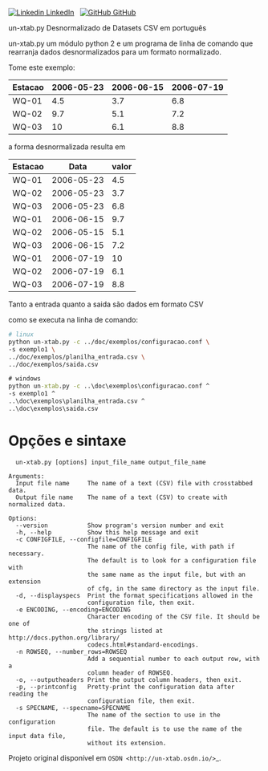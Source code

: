 [![Linkedin](https://i.stack.imgur.com/gVE0j.png) LinkedIn](https://www.linkedin.com/in/miguel-penteado-760486a9/)
&nbsp;
[![GitHub](https://i.stack.imgur.com/tskMh.png) GitHub](https://github.com/miguel7penteado)

un-xtab.py
Desnormalizado de Datasets CSV em português

un-xtab.py um módulo python 2 e um programa de linha de comando
que rearranja dados desnormalizados para um formato normalizado.

Tome este exemplo:

| Estacao | 2006-05-23 | 2006-06-15 | 2006-07-19 |
|---------|------------|------------|------------|
| WQ-01   | 4.5        | 3.7        | 6.8        |
| WQ-02   | 9.7        | 5.1        | 7.2        |
| WQ-03   | 10         | 6.1        | 8.8        |

a forma desnormalizada resulta em

| Estacao | Data       | valor |
| ------- | ---------- | ----- |
| WQ-01   | 2006-05-23 | 4.5   |
| WQ-02   | 2006-05-23 | 3.7   |
| WQ-03   | 2006-05-23 | 6.8   |
| WQ-01   | 2006-06-15 | 9.7   |
| WQ-02   | 2006-05-15 | 5.1   |
| WQ-03   | 2006-06-15 | 7.2   |
| WQ-01   | 2006-07-19 | 10    |
| WQ-02   | 2006-07-19 | 6.1   |
| WQ-03   | 2006-07-19 | 8.8   |

Tanto a entrada quanto a saida são dados em formato CSV

como se executa na linha de comando:

```bash
# linux
python un-xtab.py -c ../doc/exemplos/configuracao.conf \
-s exemplo1 \
../doc/exemplos/planilha_entrada.csv \
../doc/exemplos/saida.csv

```

```cmd
# windows
python un-xtab.py -c ..\doc\exemplos\configuracao.conf ^
-s exemplo1 ^
..\doc\exemplos\planilha_entrada.csv ^
..\doc\exemplos\saida.csv

```


Opções e sintaxe
================================

```
  un-xtab.py [options] input_file_name output_file_name 

Arguments: 
  Input file name     The name of a text (CSV) file with crosstabbed data. 
  Output file name    The name of a text (CSV) to create with normalized data. 

Options:
  --version           Show program's version number and exit 
  -h, --help          Show this help message and exit 
  -c CONFIGFILE, --configfile=CONFIGFILE 
                      The name of the config file, with path if necessary. 
                      The default is to look for a configuration file with 
                      the same name as the input file, but with an extension 
                      of cfg, in the same directory as the input file. 
  -d, --displayspecs  Print the format specifications allowed in the 
                      configuration file, then exit.
  -e ENCODING, --encoding=ENCODING 
                      Character encoding of the CSV file. It should be one of 
                      the strings listed at http://docs.python.org/library/
                      codecs.html#standard-encodings.
  -n ROWSEQ, --number_rows=ROWSEQ
                      Add a sequential number to each output row, with a
                      column header of ROWSEQ.
  -o, --outputheaders Print the output column headers, then exit.
  -p, --printconfig   Pretty-print the configuration data after reading the
                      configuration file, then exit.
  -s SPECNAME, --specname=SPECNAME 
                      The name of the section to use in the configuration 
                      file. The default is to use the name of the input data file,
                      without its extension.
```

Projeto original disponível em `OSDN <http://un-xtab.osdn.io/>`_.
